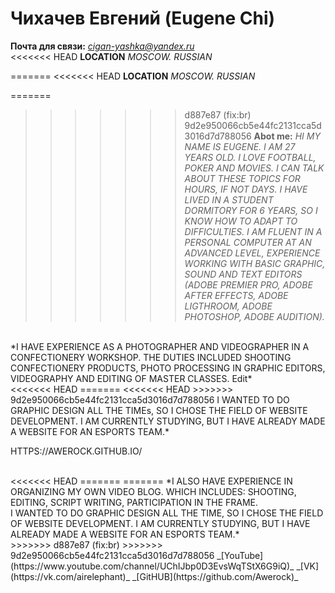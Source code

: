 # Чихачев Евгений (Eugene Chi)
**Почта для связи:** *cigan-yashka@yandex.ru* <br>
<<<<<<< HEAD
**LOCATION**
*MOSCOW. RUSSIAN*

=======
<<<<<<< HEAD
**LOCATION**
*MOSCOW. RUSSIAN*

=======
>>>>>>> d887e87 (fix:br)
>>>>>>> 9d2e950066cb5e44fc2131cca5d3016d7d788056
**Abot me:**
*HI MY NAME IS EUGENE. I AM 27 YEARS OLD. I LOVE FOOTBALL, POKER AND MOVIES. I CAN TALK ABOUT THESE TOPICS FOR HOURS, IF NOT DAYS. I HAVE LIVED IN A STUDENT DORMITORY FOR 6 YEARS, SO I KNOW HOW TO ADAPT TO DIFFICULTIES. I AM FLUENT IN A PERSONAL COMPUTER AT AN ADVANCED LEVEL, EXPERIENCE WORKING WITH BASIC GRAPHIC, SOUND AND TEXT EDITORS (ADOBE PREMIER PRO, ADOBE AFTER EFFECTS, ADOBE LIGTHROOM, ADOBE PHOTOSHOP, ADOBE AUDITION).*
<br>
*I HAVE EXPERIENCE AS A PHOTOGRAPHER AND VIDEOGRAPHER IN A CONFECTIONERY WORKSHOP. THE DUTIES INCLUDED SHOOTING CONFECTIONERY PRODUCTS, PHOTO PROCESSING IN GRAPHIC EDITORS, VIDEOGRAPHY AND EDITING OF MASTER CLASSES. Edit*
<br>
<<<<<<< HEAD
=======
<<<<<<< HEAD
>>>>>>> 9d2e950066cb5e44fc2131cca5d3016d7d788056
I WANTED TO DO GRAPHIC DESIGN ALL THE TIMEs, SO I CHOSE THE FIELD OF WEBSITE DEVELOPMENT. I AM CURRENTLY STUDYING, BUT I HAVE ALREADY MADE A WEBSITE FOR AN ESPORTS TEAM.*
<br>

HTTPS://AWEROCK.GITHUB.IO/

<br>
<<<<<<< HEAD
=======
=======
*I ALSO HAVE EXPERIENCE IN ORGANIZING MY OWN VIDEO BLOG. WHICH INCLUDES: SHOOTING, EDITING, SCRIPT WRITING, PARTICIPATION IN THE FRAME.
<br>
I WANTED TO DO GRAPHIC DESIGN ALL THE TIME, SO I CHOSE THE FIELD OF WEBSITE DEVELOPMENT. I AM CURRENTLY STUDYING, BUT I HAVE ALREADY MADE A WEBSITE FOR AN ESPORTS TEAM.*
<br>
>>>>>>> d887e87 (fix:br)
>>>>>>> 9d2e950066cb5e44fc2131cca5d3016d7d788056
_[YouTube](https://www.youtube.com/channel/UChIJbp0D3EvsWqTStX6G9iQ)_
_[VK](https://vk.com/airelephant)_
_[GitHUB](https://github.com/Awerock)_
